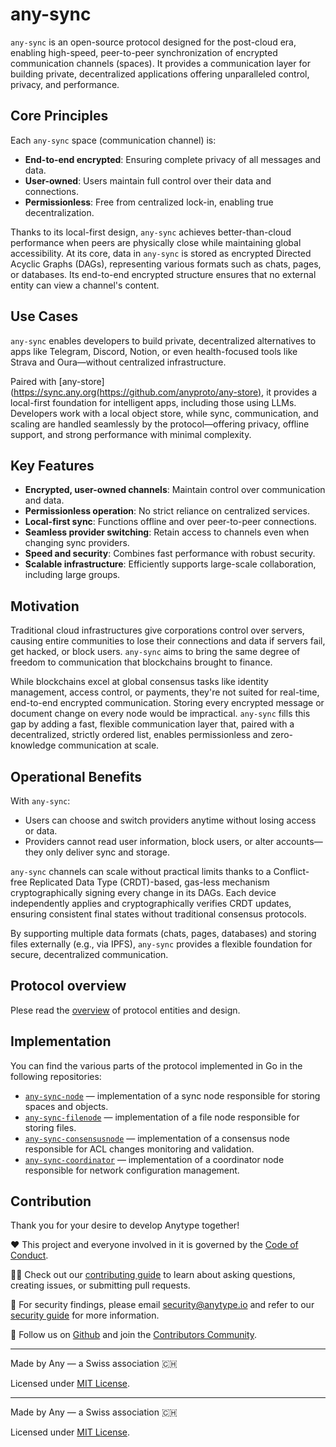 # any-sync

`any-sync` is an open-source protocol designed for the post-cloud era, enabling high-speed, peer-to-peer synchronization of encrypted communication channels (spaces). It provides a communication layer for building private, decentralized applications offering unparalleled control, privacy, and performance.

## Core Principles

Each `any-sync` space (communication channel) is:

* **End-to-end encrypted**: Ensuring complete privacy of all messages and data.
* **User-owned**: Users maintain full control over their data and connections.
* **Permissionless**: Free from centralized lock-in, enabling true decentralization.

Thanks to its local-first design, `any-sync` achieves better-than-cloud performance when peers are physically close while maintaining global accessibility. At its core, data in `any-sync` is stored as encrypted Directed Acyclic Graphs (DAGs), representing various formats such as chats, pages, or databases. Its end-to-end encrypted structure ensures that no external entity can view a channel's content.

## Use Cases

`any-sync` enables developers to build private, decentralized alternatives to apps like Telegram, Discord, Notion, or even health-focused tools like Strava and Oura—without centralized infrastructure.

Paired with [any-store](https://sync.any.org(https://github.com/anyproto/any-store), it provides a local-first foundation for intelligent apps, including those using LLMs. Developers work with a local object store, while sync, communication, and scaling are handled seamlessly by the protocol—offering privacy, offline support, and strong performance with minimal complexity.

## Key Features

* **Encrypted, user-owned channels**: Maintain control over communication and data.
* **Permissionless operation**: No strict reliance on centralized services.
* **Local-first sync**: Functions offline and over peer-to-peer connections.
* **Seamless provider switching**: Retain access to channels even when changing sync providers.
* **Speed and security**: Combines fast performance with robust security.
* **Scalable infrastructure**: Efficiently supports large-scale collaboration, including large groups.

## Motivation

Traditional cloud infrastructures give corporations control over servers, causing entire communities to lose their connections and data if servers fail, get hacked, or block users. `any-sync` aims to bring the same degree of freedom to communication that blockchains brought to finance.

While blockchains excel at global consensus tasks like identity management, access control, or payments, they're not suited for real-time, end-to-end encrypted communication. Storing every encrypted message or document change on every node would be impractical. `any-sync` fills this gap by adding a fast, flexible communication layer that, paired with a decentralized, strictly ordered list, enables permissionless and zero-knowledge communication at scale.

## Operational Benefits

With `any-sync`:

* Users can choose and switch providers anytime without losing access or data.
* Providers cannot read user information, block users, or alter accounts—they only deliver sync and storage.

`any-sync` channels can scale without practical limits thanks to a Conflict-free Replicated Data Type (CRDT)-based, gas-less mechanism cryptographically signing every change in its DAGs. Each device independently applies and cryptographically verifies CRDT updates, ensuring consistent final states without traditional consensus protocols.

By supporting multiple data formats (chats, pages, databases) and storing files externally (e.g., via IPFS), `any-sync` provides a flexible foundation for secure, decentralized communication.


## Protocol overview
Plese read the [overview](https://sync.any.org) of protocol entities and design.

## Implementation

You can find the various parts of the protocol implemented in Go in the following repositories:
- [`any-sync-node`](https://github.com/anyproto/any-sync-node) — implementation of a sync node responsible for storing spaces and objects.
- [`any-sync-filenode`](https://github.com/anyproto/any-sync-filenode) — implementation of a file node responsible for storing files.
- [`any-sync-consensusnode`](https://github.com/anyproto/any-sync-consensusnode) — implementation of a consensus node responsible for ACL changes monitoring and validation.
- [`any-sync-coordinator`](https://github.com/anyproto/any-sync-coordinator) — implementation of a coordinator node responsible for network configuration management.

## Contribution
Thank you for your desire to develop Anytype together!

❤️ This project and everyone involved in it is governed by the [Code of Conduct](https://github.com/anyproto/.github/blob/main/docs/CODE_OF_CONDUCT.md).

🧑‍💻 Check out our [contributing guide](https://github.com/anyproto/.github/blob/main/docs/CONTRIBUTING.md) to learn about asking questions, creating issues, or submitting pull requests.

🫢 For security findings, please email [security@anytype.io](mailto:security@anytype.io) and refer to our [security guide](https://github.com/anyproto/.github/blob/main/docs/SECURITY.md) for more information.

🤝 Follow us on [Github](https://github.com/anyproto) and join the [Contributors Community](https://github.com/orgs/anyproto/discussions).

---
Made by Any — a Swiss association 🇨🇭

Licensed under [MIT License](./LICENSE.md).

---
Made by Any — a Swiss association 🇨🇭

Licensed under [MIT License](./LICENSE.md).
